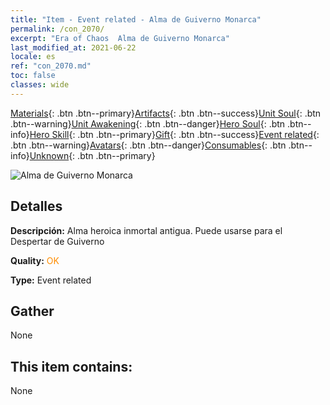 ```yaml
---
title: "Item - Event related - Alma de Guiverno Monarca"
permalink: /con_2070/
excerpt: "Era of Chaos  Alma de Guiverno Monarca"
last_modified_at: 2021-06-22
locale: es
ref: "con_2070.md"
toc: false
classes: wide
---
```

 [Materials](/ItemsES/){: .btn .btn--primary}[Artifacts](/ItemsES/Artifacts/){: .btn .btn--success}[Unit Soul](/ItemsES/UnitSoul/){: .btn .btn--warning}[Unit Awakening](/ItemsES/UnitAwakening/){: .btn .btn--danger}[Hero Soul](/ItemsES/HeroSoul/){: .btn .btn--info}[Hero Skill](/ItemsES/HeroSkill/){: .btn .btn--primary}[Gift](/ItemsES/Gift/){: .btn .btn--success}[Event related](/ItemsES/Events/){: .btn .btn--warning}[Avatars](/ItemsES/Avatars/){: .btn .btn--danger}[Consumables](/ItemsES/Consumables/){: .btn .btn--info}[Unknown](/ItemsES/Unknown/){: .btn .btn--primary}

 ![Alma de Guiverno Monarca](/images/t/juexing_806.jpg)

## Detalles
 **Descripción:** Alma heroica inmortal antigua. Puede usarse para el Despertar de Guiverno

 **Quality:** <span style="color: #FF8C00">OK</span>

 **Type:** Event related

## Gather

  None

## This item contains:

  None

